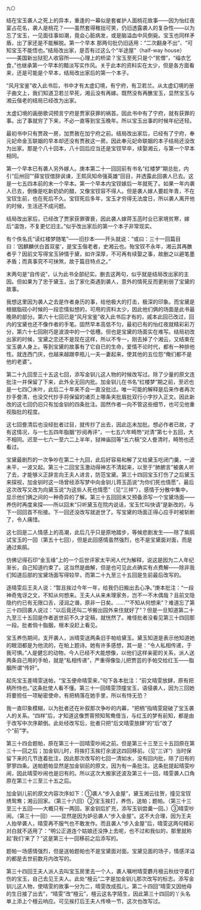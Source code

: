     九〇 

   结在宝玉袭人之死上的异本，重逢的一幕似是套崔护人面桃花故事——因为怡红夜宴占花名，袭人是桃花？——虽然套得稚拙可笑，仍旧透露袭人的复杂性——以为忘了宝玉，一见面往事如潮，竟会心脏病发，或是脑溢血中风倒毙。宝玉也同样矛盾，出了家还是不能解脱。第一个早本 那两句批仍旧适用：“二次翻身不出”、“可知宝玉不能悟也。”结局改出家，是否有过这么个“半途屋”（half-way house）——美国新出狱犯人收容所——心理上的桥梁？宝玉至死只是个“贫僧”，“缁衣乞食，”也继承第一个早本的黯淡写实作风。关于此本的资料实在太少，但是各方面看来，还是可能是个早本，结局改出家后的第一个本子。

   “风月宝鉴”收入此书后，书中才有太虚幻境，有宁府，有卫若兰。从太虚幻境的册子曲文上，我们知道卫若兰早死，湘云没有再嫁。既然没有再醮宝玉，显然宝玉与湘云偕老的结局已经改为出家。

   太虚幻境的画册歌词预言宁府是贾家获罪的祸首。因此书中有了宁府，就有获罪的事。出了事就穷了下来，不必一直等到宝玉晚年。所以宝玉出事的时候年纪还轻。

   最初书中只有贾政一房，加贾赦在加宁府之前。结局改出家后，已经有了宁府，奉元妃命金玉联姻的早本却还没有贾赦这一房。因此奉元妃命联姻的本子结局还没改为出家。那是个八十回本，八十回后应当还是宝钗早卒，续娶湘云，与第一个早本相同。

   第一个早本已有袭人另外嫁人。庚本第二十一回回前有书名“红楼梦”期总批，内引“后卅回”“薛宝钗借辞讽谏，王熙凤知命强英雄”回目，并透露此回袭人已去。这是一七五四本前的末一个早本。第一个早本内宝钗嫁后一年就死了。如果一年内袭人已去，倒像是吃新奶奶的醋，又像宝钗容不得人。但是袭人嫁人要趁年青，不在宝钗生前，也在死后不久。宝钗死后多年，宝玉才穷得无法度日，所以袭人离开他的时候，生活还不成问题。

   结局改出家后，已经改了贾家获罪骤衰，因此袭人嫁蒋玉菡时业已家境贫寒，嫁后“温饱，不复更忆旧主。”似乎改出家后的第一个本子非常现实。

   有个佚名氏“读红楼梦随笔”——旧抄本——开头就说：“或曰：三十一回篇目曰：‘因麒麟伏白首双星’，是宝玉偕老者，史湘云也。殆宝钗不永年，湘云其再醮者乎？因前文写得宝玉钟情于黛，如许深厚，不可再有续娶之事，故删之以避笔墨矛盾；而真事究不可抹煞，故于篇目特点之。”

   末两句是“自传说”，认为此书全部纪实。删去这两句，似乎就是结局改出家的主因。但如果为了忠于黛玉，出了家化斋遇到袭人，意外的情死反而更削弱了宝黛的故事。

   我想这里因为袭人之去是作者身历的事，给他极大的打击，极深的印象。而宝黛是根据脂砚小时候的一段恋情拟想的，可用的资料太少，因此他们俩的场面是此书最晚熟的部分。第六十七回已是“风月宝鉴”收入此书后才有的，戚本此回已改过，回内的宝黛也还不像作者的手笔。固然早本高低不匀，最初已有的怡红夜就精彩彩万分，第六十七回刚巧是波浪中的一个低槽。但也是宝黛的场面实在难写。结局初改出家的时候，宝黛之恋还不是现在这样，所以不专一，刚去掉了个湘云，又结束在宝玉袭人身上。等到宝黛的故事有了它自已的生命，爱情不论时代，都有一种排他性。就连西门庆，也越来越跟李瓶儿一夫一妻起来，使其他的五位怨“俺们都不是他的老婆”。

   第二十九回至三十五这七回，添写金钏儿这人物的时候改写过。除了少量的原文连批注一并保留了下来，此外全无回内批。加金钏儿在书名“红楼梦”期之前，至迟也是一七四〇末叶，此后二十年来不会一直没批过。唯一可能的解释是后来作者再次抄手誊清，也没交代抄手将保留的诸页上哪条夹批眉批双行小字抄入正文。因此新改的这七回仍旧只有加金钏的四条批注。固然作者一向不管这些细节，也可见他重视脂批的程度。

   这七回誊清后也没经批者过目，就传抄了出去，因此迄未加批。想必作者已故，才有这情况，与一七五四年脂胭“抄阅再评”，一七五六年畸笏“对清”第七十五回，大不相同。迟至一七六一至六二上半年，狱神庙回等“五六稿”交人誊清时，畸笏也还看过。

   宝黛最剧烈的一次争吵在第二十九回，此后好容易和解了又给黛玉吃闭门羹，一波未平，一波又起。第三十二回宝玉激动得神志不清起来，以至于“肺腑言”被袭人听了去，才能够义正辞言向王夫人进言，防范宝黛。第三十四回宝玉打伤了之后黛玉来探视，加金钏时这一场曾经添写梦中向金钏儿蒋玉菡说“为你们死也情愿”，最后这次改写又改为向黛玉说“为这些人死也情愿”（见“三祥”），感情于分散中集中，显示他们俩之间的一种奇异的了解。第三十五回回末又预备添写一个宝黛场面——养伤时再度来探——所以回末“只听黛玉在院内说话，宝玉忙叫快请”是新改的，与下一回回首不衔接。下一回还没改写就逝世了。写宝黛的场面正得心应手时被斩断了，令人痛惜。

   这七回是二人情感上的高潮，此后几乎只是原地踏步，等候悲剧发生——除了紫鹃试宝玉的一回（第五十七回），但是此回感情虽然强烈，也不是宝黛面对面，而是通过紫鹃。

   仿佛记得石印“金玉缘”上的一个后世评家太平闲人代为解释，说这是因为二人年纪渐长，自己知道约束了。这当然是曲解，但是也可见此点确实有点费解——除非我们知道后部的宝黛场面写得较早，而第二十九至三十五回是生前最后改写的。

   逐晴雯后王夫人说：“暂且挨过今年一年，给我仍旧搬出去心净。”庚本批注：“一段神奇鬼讶之文，不知从何想来。王夫人从来未理家务，岂不一不木偶哉？且前文隐隐约约已有无限口舌，浸润之谮，原非一日矣。……”“不知从何想来”？难道忘了第三十四回袭人说过：“以后竟还叫二爷搬出园外来住就好了”？但是一旦知道第二十九至三十五回是作者逝世前不久才定稿，就恍然了。难怪批者没看见第三十四回那一段。批者倘十脂胭，根本没赶上看见。

   宝玉养伤期间，支开袭人，派晴雯送两条旧手帕给黛玉。黛玉知道是表示他知道她的眼泪都是为他流的，在帕上题诗。她有许多感想，其一是：“令人私相传递，于我可惧。”人是健忘的动物，今人已经不大能想像，以他们这样亲密的关系，派人送两条自己用的手帕，就是“私相传递”，严重得像坠儿把贾芸的手帕交给红玉——脂胭所谓“传奸”。

   起先宝玉差晴雯送帕，“宝玉便命晴雯来，”句下各本批注：“前文晴雯放肆，原有把柄所恃也。”这条批使人看不懂。第三十一回晴雯顶撞宝玉，语侵袭人，因为三回她将要担任一项秘密使命，有把柄落在她手里，所以有恃无恐？

   我一直印象模糊，以为批者还在补叙那次争吵的内幕，“把柄”指晴雯窥破了宝玉袭人的关系。“四祥”后，才知道这像贾蓉预知鸳鸯借当，与红玉的梦有前知，都是由于改写中次序颠倒。此处经改写后，批者只把“后文晴雯放肆”的“后”改了个“前”字。

   第三十四会题帕，原在第三十一回晴雯吵闹之前。但是第三十三至三十五回原在第三十一回之后；加金钏儿时，将挨打玉挨打余波这四回移前。（见“三详”）当时保留下来的几节连着批注，因此那次改写的七回一清如水，没有回内批，除了旧有的寥寥四条。送帕题帕显然是加金钏前的原文，因为有一条批注。这条批提起晴雯吵闹，因此晴雯吵闹也是旧有的。所以这次大搬家还波及第三十一回，晴雯袭人口角原在第三十三至三十五之后。

   加金钏儿前的原文内容次序如下：①袭人“步入金屋”，黛玉湘云往贺，撞见宝钗绣鸳鸯；湘云回家。（第三十六回）②宝玉挨打，养伤，送帕；题帕。（第三十三至三十五回——大概只有一两回，家金钏后扩充，添写玉钏尝羹一回。）③晴雯吵闹。（第三十一回）——显然是因为妒忌袭人“步入金屋”。这不大合理，因为王夫人抬举袭人，晴雯再不服气也不敢发作。而且袭人“步入金屋”后，晴雯这两句精彩对白就不适用了：“明公正道连个姑娘还没挣上去呢，也不过和我似的，那里就称起‘我们’来了？”这是第三十一回移前之后添写的。

   题帕一场感情强烈，但是送帕题帕也不是宝黛面对面。宝黛见面的场子，情感洋溢的都是去世前数月内改写的。

   第三十四回王夫人派人去叫宝玉房里去一个人，袭人嘱咐晴雯麝月檀云秋纹守着打伤的宝玉，自己去见王夫人。此处“檀云”二字是加金钏儿那次改写的标志。添写金钏儿这人物，使晴雯的故事一分为二，晴雯改成孤儿，第二十四回“晴雯又因他母的生日接了出去”，“晴雯”改“檀云”，檀云这名字陌生，因此第三十四回的丫头名单上添上个檀云响应。可见挨打后王夫人传唤一节，这次也改写过。


